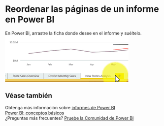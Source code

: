 <properties
   pageTitle="Reordenar las páginas de un informe en Power BI"
   description="Reordenar las páginas de un informe en Power BI"
   services="powerbi"
   documentationCenter=""
   authors="mihart"
   manager="mblythe"
   backup=""
   editor=""
   tags=""
   qualityFocus="no"
   qualityDate=""/>

<tags
   ms.service="powerbi"
   ms.devlang="NA"
   ms.topic="article"
   ms.tgt_pltfrm="NA"
   ms.workload="powerbi"
   ms.date="10/07/2016"
   ms.author="mihart"/>

# Reordenar las páginas de un informe en Power BI  

En Power BI, arrastre la ficha donde desee en el informe y suéltelo.  
![](media/powerbi-service-reorder-pages-in-a-report/reorder.gif)

## Véase también  
Obtenga más información sobre [informes de Power BI](powerbi-service-reports.md)  
[Power BI: conceptos básicos](powerbi-service-basic-concepts.md)  
¿Preguntas más frecuentes? [Pruebe la Comunidad de Power BI](http://community.powerbi.com/)
